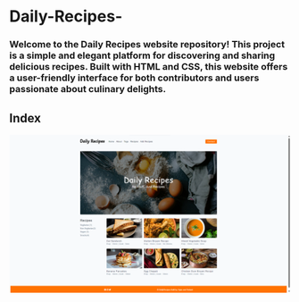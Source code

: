 # Daily-Recipes-
<h3> Welcome to the Daily Recipes website repository! This project is a simple and elegant platform for discovering and sharing delicious recipes. Built with HTML and CSS, this website offers a user-friendly interface for both contributors and users passionate about culinary delights. </h3>

<h2>Index</h2>
<img src="index.png"/>

